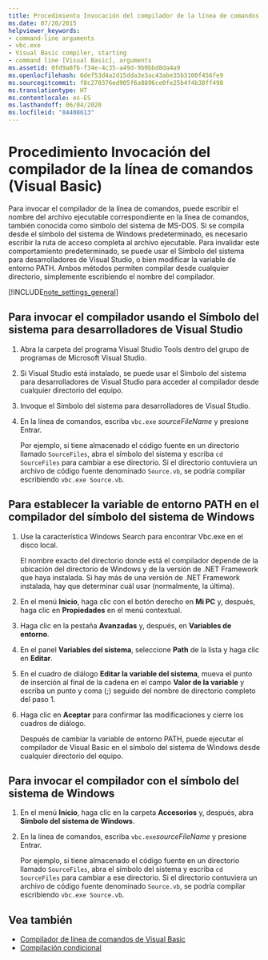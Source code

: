 ```yaml
---
title: Procedimiento Invocación del compilador de la línea de comandos
ms.date: 07/20/2015
helpviewer_keywords:
- command-line arguments
- vbc.exe
- Visual Basic compiler, starting
- command line [Visual Basic], arguments
ms.assetid: 0fd9a8f6-f34e-4c35-a49d-9b9bbd8da4a9
ms.openlocfilehash: 6def53d4a2d15dda3e3ac43abe35b3100f456fe9
ms.sourcegitcommit: f8c270376ed905f6a8896ce0fe25b4f4b38ff498
ms.translationtype: HT
ms.contentlocale: es-ES
ms.lasthandoff: 06/04/2020
ms.locfileid: "84408613"
---
```

# <a name="how-to-invoke-the-command-line-compiler-visual-basic"></a>Procedimiento Invocación del compilador de la línea de comandos (Visual Basic)

Para invocar el compilador de la línea de comandos, puede escribir el nombre del archivo ejecutable correspondiente en la línea de comandos, también conocida como símbolo del sistema de MS-DOS. Si se compila desde el símbolo del sistema de Windows predeterminado, es necesario escribir la ruta de acceso completa al archivo ejecutable. Para invalidar este comportamiento predeterminado, se puede usar el Símbolo del sistema para desarrolladores de Visual Studio, o bien modificar la variable de entorno PATH. Ambos métodos permiten compilar desde cualquier directorio, simplemente escribiendo el nombre del compilador.

[!INCLUDE[note_settings_general](~/includes/note-settings-general-md.md)]

## <a name="to-invoke-the-compiler-using-the-developer-command-prompt-for-visual-studio"></a>Para invocar el compilador usando el Símbolo del sistema para desarrolladores de Visual Studio

1. Abra la carpeta del programa Visual Studio Tools dentro del grupo de programas de Microsoft Visual Studio.

2. Si Visual Studio está instalado, se puede usar el Símbolo del sistema para desarrolladores de Visual Studio para acceder al compilador desde cualquier directorio del equipo.

3. Invoque el Símbolo del sistema para desarrolladores de Visual Studio.

4. En la línea de comandos, escriba `vbc.exe` *sourceFileName* y presione Entrar.

    Por ejemplo, si tiene almacenado el código fuente en un directorio llamado `SourceFiles`, abra el símbolo del sistema y escriba `cd SourceFiles` para cambiar a ese directorio. Si el directorio contuviera un archivo de código fuente denominado `Source.vb`, se podría compilar escribiendo `vbc.exe Source.vb`.

## <a name="to-set-the-path-environment-variable-to-the-compiler-for-the-windows-command-prompt"></a>Para establecer la variable de entorno PATH en el compilador del símbolo del sistema de Windows

1. Use la característica Windows Search para encontrar Vbc.exe en el disco local.

    El nombre exacto del directorio donde está el compilador depende de la ubicación del directorio de Windows y de la versión de .NET Framework que haya instalada. Si hay más de una versión de .NET Framework instalada, hay que determinar cuál usar (normalmente, la última).

2. En el menú **Inicio**, haga clic con el botón derecho en **Mi PC** y, después, haga clic en **Propiedades** en el menú contextual.

3. Haga clic en la pestaña **Avanzadas** y, después, en **Variables de entorno**.

4. En el panel **Variables del sistema**, seleccione **Path** de la lista y haga clic en **Editar**.

5. En el cuadro de diálogo **Editar la variable del sistema**, mueva el punto de inserción al final de la cadena en el campo **Valor de la variable** y escriba un punto y coma (;) seguido del nombre de directorio completo del paso 1.

6. Haga clic en **Aceptar** para confirmar las modificaciones y cierre los cuadros de diálogo.

     Después de cambiar la variable de entorno PATH, puede ejecutar el compilador de Visual Basic en el símbolo del sistema de Windows desde cualquier directorio del equipo.

## <a name="to-invoke-the-compiler-using-the-windows-command-prompt"></a>Para invocar el compilador con el símbolo del sistema de Windows

1. En el menú **Inicio**, haga clic en la carpeta **Accesorios** y, después, abra **Símbolo del sistema de Windows**.

2. En la línea de comandos, escriba `vbc.exe`*sourceFileName* y presione Entrar.

     Por ejemplo, si tiene almacenado el código fuente en un directorio llamado `SourceFiles`, abra el símbolo del sistema y escriba `cd SourceFiles` para cambiar a ese directorio. Si el directorio contuviera un archivo de código fuente denominado `Source.vb`, se podría compilar escribiendo `vbc.exe Source.vb`.

## <a name="see-also"></a>Vea también

- [Compilador de línea de comandos de Visual Basic](index.md)
- [Compilación condicional](../../programming-guide/program-structure/conditional-compilation.md)
